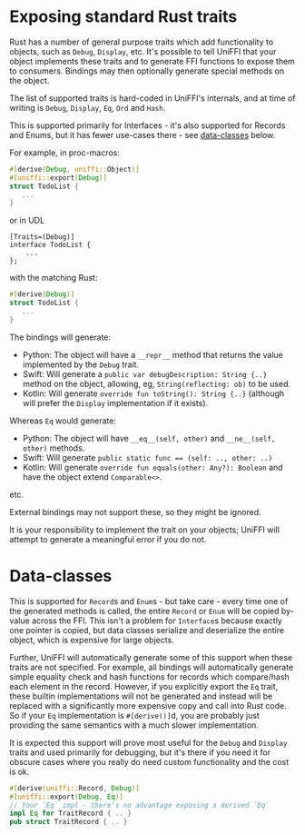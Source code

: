 # Exposing standard Rust traits

Rust has a number of general purpose traits which add functionality to objects, such
as `Debug`, `Display`, etc. It's possible to tell UniFFI that your object implements these
traits and to generate FFI functions to expose them to consumers. Bindings may then optionally
generate special methods on the object.

The list of supported traits is hard-coded in UniFFI's internals, and at time of writing
is `Debug`, `Display`, `Eq`, `Ord` and `Hash`.

This is supported primarily for Interfaces - it's also supported for Records and Enums, but it has fewer use-cases there - see [data-classes](#data-classes) below.

For example, in proc-macros:
```rust
#[derive(Debug, uniffi::Object)]
#[uniffi::export(Debug)]
struct TodoList {
   ...
}
```
or in UDL
```
[Traits=(Debug)]
interface TodoList {
    ...
};
```
with the matching Rust:
```rust
#[derive(Debug)]
struct TodoList {
   ...
}
```

The bindings will generate:

* Python: The object will have a `__repr__` method that returns the value implemented by the `Debug` trait.
* Swift: Will generate a `public var debugDescription: String {..}` method on the object, allowing, eg, `String(reflecting: ob)` to be used.
* Kotlin: Will generate `override fun toString(): String {..}` (although will prefer the `Display` implementation if it exists).

Whereas `Eq` would generate:

* Python: The object will have `__eq__(self, other)` and `__ne__(self, other)` methods.
* Swift: Will generate `public static func == (self: .., other: ..)`
* Kotlin: Will generate `override fun equals(other: Any?): Boolean` and have the object extend `Comparable<>`.

etc.

External bindings may not support these, so they might be ignored.

It is your responsibility to implement the trait on your objects; UniFFI will attempt to generate a meaningful error if you do not.

# Data-classes

This is supported for `Record`s and `Enum`s - but take care - every time one of the generated methods is called,
the entire `Record` or `Enum` will be copied by-value across the FFI.
This isn't a problem for `Interface`s because exactly one pointer is copied, but data classes serialize and deserialize the entire object, which is expensive for large objects.

Further, UniFFI will automatically generate some of this support when these traits are not specified.
For example, all bindings will automatically generate simple equality check and hash functions for records which compare/hash each element in the record.
However, if you explicitly export the `Eq` trait, these builtin implementations will not be generated and instead will be replaced with a significantly more expensive copy and call into Rust code.
So if your `Eq` implementation is `#[derive()]`d, you are probably just providing the same semantics with a much slower implementation.

It is expected this support will prove most useful for the `Debug` and `Display` traits and used primarily for debugging,
but it's there if you need it for obscure cases where you really do need custom functionality and the cost is ok.

```rust
#[derive(uniffi::Record, Debug)]
#[uniffi::export(Debug, Eq)]
// Your `Eq` impl - there's no advantage exposing a derived `Eq`
impl Eq for TraitRecord { .. }
pub struct TraitRecord { .. }
```

